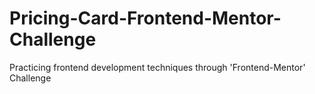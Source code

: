 # Pricing-Card-Frontend-Mentor-Challenge
Practicing frontend development techniques through 'Frontend-Mentor' Challenge
